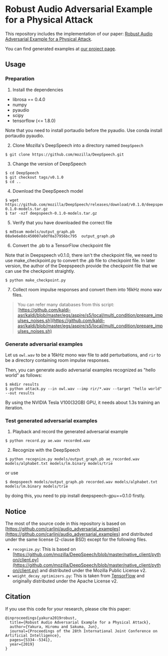 # Robust Audio Adversarial Example for a Physical Attack

This repository includes the implementation of our paper: [Robust Audio Adversarial Example for a Physical Attack](https://www.ijcai.org/proceedings/2019/741).

You can find generated examples at [our project page](https://yumetaro.info/projects/audio-ae/).

## Usage

### Preparation

1. Install the dependencies

- librosa == 0.4.0
- numpy
- pyaudio
- scipy
- tensorflow (<= 1.8.0)

Note that you need to install portaudio before the pyaudio.
Use conda install portaudio pyaudio.


2. Clone Mozilla's DeepSpeech into a directory named `DeepSpeech`

```
$ git clone https://github.com/mozilla/DeepSpeech.git
```

3. Change the version of DeepSpeech

```
$ cd DeepSpeech
$ git checkout tags/v0.1.0
$ cd ..
```


4. Download the DeepSpeech model

```
$ wget https://github.com/mozilla/DeepSpeech/releases/download/v0.1.0/deepspeech-0.1.0-models.tar.gz
$ tar -xzf deepspeech-0.1.0-models.tar.gz
```

5. Verify that you have downloaded the correct file

```
$ md5sum models/output_graph.pb 
08a9e6e8dc450007a0df0a37956bc795  output_graph.pb
```

6. Convert the .pb to a TensorFlow checkpoint file

Note that in Deepspeech v0.1.0, there isn't the checkpoint file, we need to use make_checkpoint.py to convert the .pb file to checkpoint file.
In later version, the author of the Deepspeech provide the checkpoint file that we can use the checkpoint straightly.

```
$ python make_checkpoint.py
```

7. Collect room impulse responses and convert them into 16kHz mono wav files.

> You can refer many databases from this script: [https://github.com/kaldi-asr/kaldi/blob/master/egs/aspire/s5/local/multi_condition/prepare_impulses_noises.sh](https://github.com/kaldi-asr/kaldi/blob/master/egs/aspire/s5/local/multi_condition/prepare_impulses_noises.sh)

### Generate adversarial examples

Let us `owl.wav` to be a 16kHz mono wav file to add perturbations, and `rir` to be a directory containing room impulse responses.

Then, you can generate audio adversarial examples recognized as "hello world" as follows:

```
$ mkdir results
$ python attack.py --in owl.wav --imp rir/*.wav --target "hello world" --out results
```
By using the NVIDIA Tesla V100(32GB) GPU, it needs about 1.3s training an iteration.

### Test generated adversarial examples

1. Playback and record the generated adversarial example

```
$ python record.py ae.wav recorded.wav
```

2. Recognize with the DeepSpeech

```
$ python recognize.py models/output_graph.pb ae_recorded.wav models/alphabet.txt models/lm.binary models/trie
```

or use

```
$ deepspeech models/output_graph.pb recorded.wav models/alphabet.txt models/lm.binary models/trie
```
by doing this, you need to pip install deepspeech-gpu==0.1.0 firstly.


## Notice

The most of the source code in this repository is based on [https://github.com/carlini/audio_adversarial_examples](https://github.com/carlini/audio_adversarial_examples) and distributed under the same license (2-clause BSD) except for the following files.

- `recognize.py`: This is based on [https://github.com/mozilla/DeepSpeech/blob/master/native_client/python/client.py](https://github.com/mozilla/DeepSpeech/blob/master/native_client/python/client.py) and distributed under the Mozilla Public License v2.
- `weight_decay_optimizers.py`: This is taken from [TensorFlow](https://github.com/tensorflow/tensorflow/blob/master/tensorflow/contrib/opt/python/training/weight_decay_optimizers.py) and originally distributed under the Apache License v2.

## Citation

If you use this code for your research, please cite this paper:

```
@inproceedings{yakura2019robust,
  title={Robust Audio Adversarial Example for a Physical Attack},
  author={Yakura, Hiromu and Sakuma, Jun},
  journal={Proceedings of the 28th International Joint Conference on Artificial Intelligence},
  pages={5334--5341},
  year={2019}
}
 ```
